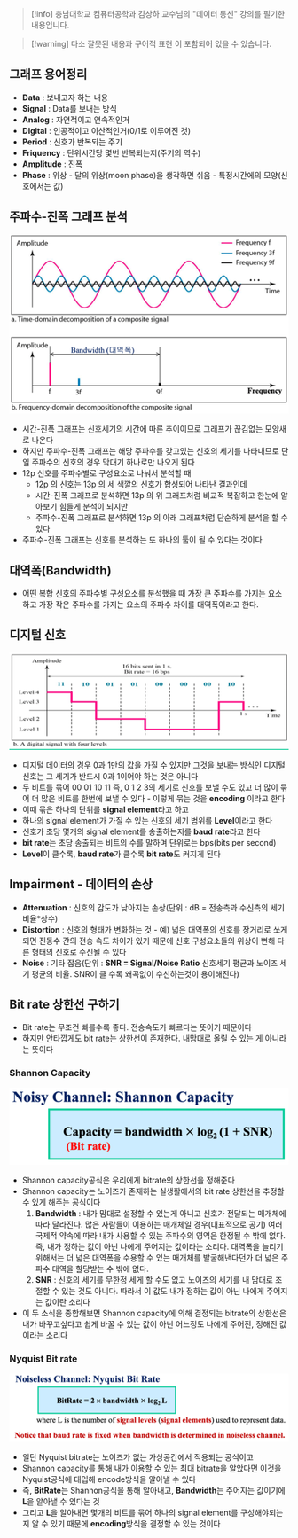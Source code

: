 > [!info] 충남대학교 컴퓨터공학과 김상하 교수님의 "데이터 통신" 강의를 필기한 내용입니다.

> [!warning] 다소 잘못된 내용과 구어적 표현 이 포함되어 있을 수 있습니다.

## 그래프 용어정리

- **Data** : 보내고자 하는 내용
- **Signal** : Data를 보내는 방식
- **Analog** : 자연적이고 연속적인거
- **Digital** : 인공적이고 이산적인거(0/1로 이루어진 것)
- **Period** : 신호가 반복되는 주기
- **Friquency** : 단위시간당 몇번 반복되는지(주기의 역수)
- **Amplitude** : 진폭
- **Phase** : 위상 - 달의 위상(moon phase)을 생각하면 쉬움 - 특정시간에의 모양(신호에서는 값)

## 주파수-진폭 그래프 분석

![%E1%84%8B%E1%85%B5%E1%84%85%E1%85%A9%E1%86%AB01%20-%20Bitrate%20dc5dc54482d44e158bbbb520b7495e05/image1.png](originals/datacommunication.spring.2021.cse.cnu.ac.kr/images/01_dc5dc54482d44e158bbbb520b7495e05/image1.png)

- 시간-진폭 그래프는 신호세기의 시간에 따른 추이이므로 그래프가 끊김없는 모양새로 나온다
- 하지만 주파수-진폭 그래프는 해당 주파수를 갖고있는 신호의 세기를 나타내므로 단일 주파수의 신호의 경우 막대기 하나로만 나오게 된다
- 12p 신호를 주파수별로 구성요소로 나눠서 분석할 때
	- 12p 의 신호는 13p 의 세 색깔의 신호가 합성되어 나타난 결과인데
	- 시간-진폭 그래프로 분석하면 13p 의 위 그래프처럼 비교적 복잡하고 한눈에 알아보기 힘들게 분석이 되지만
	- 주파수-진폭 그래프로 분석하면 13p 의 아래 그래프처럼 단순하게 분석을 할 수 있다
- 주파수-진폭 그래프는 신호를 분석하는 또 하나의 툴이 될 수 있다는 것이다

## 대역폭(Bandwidth)

- 어떤 복합 신호의 주파수별 구성요소를 분석했을 때 가장 큰 주파수를 가지는 요소하고 가장 작은 주파수를 가지는 요소의 주파수 차이를 대역폭이라고 한다.

## 디지털 신호

![%E1%84%8B%E1%85%B5%E1%84%85%E1%85%A9%E1%86%AB01%20-%20Bitrate%20dc5dc54482d44e158bbbb520b7495e05/image2.png](originals/datacommunication.spring.2021.cse.cnu.ac.kr/images/01_dc5dc54482d44e158bbbb520b7495e05/image2.png)

- 디지털 데이터의 경우 0과 1만의 값을 가질 수 있지만 그것을 보내는 방식인 디지털 신호는 그 세기가 반드시 0과 1이어야 하는 것은 아니다
- 두 비트를 묶어 00 01 10 11 즉, 0 1 2 3의 세기로 신호를 보낼 수도 있고 더 많이 묶어 더 많은 비트를 한번에 보낼 수 있다 - 이렇게 묶는 것을 **encoding** 이라고 한다
- 이때 묶은 하나의 단위를 **signal element**라고 하고
- 하나의 signal element가 가질 수 있는 신호의 세기 범위를 **Level**이라고 한다
- 신호가 초당 몇개의 signal element를 송출하는지를 **baud rate**라고 한다
- **bit rate**는 초당 송출되는 비트의 수를 말하며 단위로는 bps(bits per second)
- **Level**이 클수록, **baud rate**가 클수록 **bit rate**도 커지게 된다

## Impairment - 데이터의 손상

- **Attenuation** : 신호의 감도가 낮아지는 손상(단위 : dB = 전송측과 수신측의 세기 비율*상수)
- **Distortion** : 신호의 형태가 변화하는 것 - 예) 넓은 대역폭의 신호를 장거리로 쏘게 되면 진동수 간의 전송 속도 차이가 있기 때문에 신호 구성요소들의 위상이 변해 다른 형태의 신호로 수신될 수 있다
- **Noise** : 기타 잡음(단위 : **SNR = Signal/Noise Ratio** 신호세기 평균과 노이즈 세기 평균의 비율. SNR이 클 수록 왜곡없이 수신하는것이 용이해진다)

## Bit rate 상한선 구하기

- Bit rate는 무조건 빠를수록 좋다. 전송속도가 빠르다는 뜻이기 때문이다
- 하지만 안타깝게도 bit rate는 상한선이 존재한다. 내맘대로 올릴 수 있는 게 아니라는 뜻이다

### Shannon Capacity

![%E1%84%8B%E1%85%B5%E1%84%85%E1%85%A9%E1%86%AB01%20-%20Bitrate%20dc5dc54482d44e158bbbb520b7495e05/image3.png](originals/datacommunication.spring.2021.cse.cnu.ac.kr/images/01_dc5dc54482d44e158bbbb520b7495e05/image3.png)

- Shannon capacity공식은 우리에게 bitrate의 상한선을 정해준다
- Shannon capacity는 노이즈가 존재하는 실생활에서의 bit rate 상한선을 추정할 수 있게 해주는 공식이다
	1. **Bandwidth** : 내가 맘대로 설정할 수 있는게 아니고 신호가 전달되는 매개체에 따라 달라진다. 많은 사람들이 이용하는 매개체일 경우(대표적으로 공기) 여러 국제적 약속에 따라 내가 사용할 수 있는 주파수의 영역은 한정될 수 밖에 없다. 즉, 내가 정하는 값이 아닌 나에게 주어지는 값이라는 소리다. 대역폭을 늘리기 위해서는 더 넓은 대역폭을 수용할 수 있는 매개체를 발굴해낸다던가 더 넓은 주파수 대역을 할당받는 수 밖에 없다.
	2. **SNR** : 신호의 세기를 무한정 세게 할 수도 없고 노이즈의 세기를 내 맘대로 조절할 수 있는 것도 아니다. 따라서 이 값도 내가 정하는 값이 아닌 나에게 주어지는 값이란 소리다
- 이 두 소식을 종합해보면 Shannon capacity에 의해 결정되는 bitrate의 상한선은 내가 바꾸고싶다고 쉽게 바꿀 수 있는 값이 아닌 어느정도 나에게 주어진, 정해진 값이라는 소리다

### Nyquist Bit rate

![%E1%84%8B%E1%85%B5%E1%84%85%E1%85%A9%E1%86%AB01%20-%20Bitrate%20dc5dc54482d44e158bbbb520b7495e05/image4.png](originals/datacommunication.spring.2021.cse.cnu.ac.kr/images/01_dc5dc54482d44e158bbbb520b7495e05/image4.png)

- 일단 Nyquist bitrate는 노이즈가 없는 가상공간에서 적용되는 공식이고
- Shannon capacity를 통해 내가 이용할 수 있는 최대 bitrate을 알았다면 이것을 Nyquist공식에 대입해 encode방식을 알아낼 수 있다
- 즉, **BitRate**는 Shannon공식을 통해 알아내고, **Bandwidth**는 주어지는 값이기에 **L**을 알아낼 수 있다는 것
- 그리고 **L**을 알아내면 몇개의 비트를 묶어 하나의 signal element를 구성해야되는지 알 수 있기 때문에 **encoding**방식을 결정할 수 있는 것이다